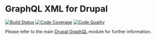 # GraphQL XML for Drupal

[![Build Status](https://img.shields.io/travis/drupal-graphql/graphql-xml.svg)](https://travis-ci.org/drupal-graphql/graphql-xml)
[![Code Coverage](https://img.shields.io/codecov/c/github/drupal-graphql/graphql-xml.svg)](https://codecov.io/gh/fubhy/graphql-xml)
[![Code Quality](https://img.shields.io/scrutinizer/g/drupal-graphql/graphql-xml.svg)](https://scrutinizer-ci.com/g/drupal-graphql/graphql-xml/?branch=8.x-1.x)

Please refer to the main [Drupal GraphQL] module for further information.

[Drupal GraphQL]: https://github.com/drupal-graphql/graphql
